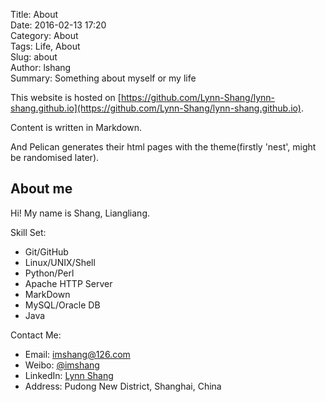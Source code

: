 Title: About  
Date: 2016-02-13 17:20  
Category: About  
Tags: Life, About  
Slug: about  
Author: lshang  
Summary: Something about myself or my life  

This website is hosted on
[https://github.com/Lynn-Shang/lynn-shang.github.io](https://github.com/Lynn-Shang/lynn-shang.github.io).  

Content is written in Markdown.  

And Pelican generates their html pages with the theme(firstly 'nest', might be randomised later).  

## About me
Hi! My name is Shang, Liangliang.  

Skill Set:  

- Git/GitHub  
- Linux/UNIX/Shell  
- Python/Perl  
- Apache HTTP Server  
- MarkDown  
- MySQL/Oracle DB  
- Java

Contact Me:

- Email:    [imshang@126.com](mailto:imshang@126.com)  
- Weibo:    [@imshang](http://weibo.com/1911374853/profile?topnav=1&wvr=6&is_all=1)  
- LinkedIn: [Lynn Shang](http://www.linkedin.com/in/lynn-shang-b587507b?trk=hp-identity-name)
- Address:  Pudong New District, Shanghai, China  
 
